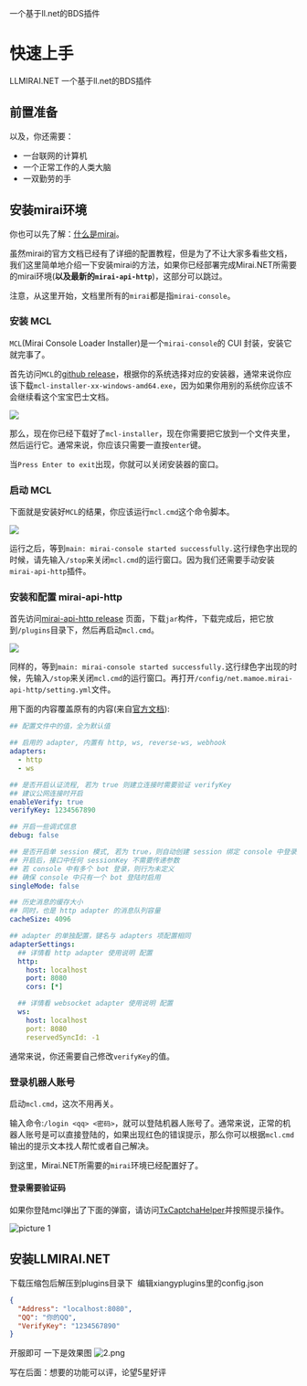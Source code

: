 一个基于ll.net的BDS插件
# 快速上手
LLMIRAI.NET
一个基于ll.net的BDS插件

## 前置准备

以及，你还需要：

- 一台联网的计算机
- 一个正常工作的人类大脑
- 一双勤劳的手

## 安装mirai环境

你也可以先了解：[什么是mirai](https://github.com/mamoe/mirai)。

虽然mirai的官方文档已经有了详细的配置教程，但是为了不让大家多看些文档，我们这里简单地介绍一下安装mirai的方法，如果你已经部署完成Mirai.NET所需要的mirai环境(**以及最新的`mirai-api-http`**)，这部分可以跳过。

注意，从这里开始，文档里所有的`mirai`都是指`mirai-console`。

### 安装 MCL

`MCL`(Mirai Console Loader Installer)是一个`mirai-console`的 CUI 封装，安装它就完事了。

首先访问`MCL`的[github release](https://github.com/iTXTech/mcl-installer/releases)，根据你的系统选择对应的安装器，通常来说你应该下载`mcl-installer-xx-windows-amd64.exe`，因为如果你用别的系统你应该不会继续看这个宝宝巴士文档。

![](https://i.loli.net/2021/08/04/tpKVqcEsbQHkRGJ.png)

那么，现在你已经下载好了`mcl-installer`，现在你需要把它放到一个文件夹里，然后运行它。通常来说，你应该只需要一直按`enter`键。

当`Press Enter to exit`出现，你就可以关闭安装器的窗口。

### 启动 MCL

下面就是安装好`MCL`的结果，你应该运行`mcl.cmd`这个命令脚本。

![](https://i.loli.net/2021/08/04/oeDvuIQGWMY4kOz.png)

运行之后，等到`main: mirai-console started successfully.`这行绿色字出现的时候，请先输入`/stop`来关闭`mcl.cmd`的运行窗口。因为我们还需要手动安装`mirai-api-http`插件。

### 安装和配置 mirai-api-http

首先访问[mirai-api-http release](https://github.com/project-mirai/mirai-api-http/releases) 页面，下载`jar`构件，下载完成后，把它放到`/plugins`目录下，然后再启动`mcl.cmd`。

![](https://i.loli.net/2021/08/04/dC35wLPz7rkcuj4.png)

同样的，等到`main: mirai-console started successfully.`这行绿色字出现的时候，先输入`/stop`来关闭`mcl.cmd`的运行窗口。再打开`/config/net.mamoe.mirai-api-http/setting.yml`文件。

用下面的内容覆盖原有的内容(来自[官方文档](https://docs.mirai.mamoe.net/mirai-api-http/#setting-yml-模板)):

```yaml
## 配置文件中的值，全为默认值

## 启用的 adapter, 内置有 http, ws, reverse-ws, webhook
adapters:
  - http
  - ws

## 是否开启认证流程, 若为 true 则建立连接时需要验证 verifyKey
## 建议公网连接时开启
enableVerify: true
verifyKey: 1234567890

## 开启一些调式信息
debug: false

## 是否开启单 session 模式, 若为 true，则自动创建 session 绑定 console 中登录的 bot
## 开启后，接口中任何 sessionKey 不需要传递参数
## 若 console 中有多个 bot 登录，则行为未定义
## 确保 console 中只有一个 bot 登陆时启用
singleMode: false

## 历史消息的缓存大小
## 同时，也是 http adapter 的消息队列容量
cacheSize: 4096

## adapter 的单独配置，键名与 adapters 项配置相同
adapterSettings:
  ## 详情看 http adapter 使用说明 配置
  http:
    host: localhost
    port: 8080
    cors: [*]

  ## 详情看 websocket adapter 使用说明 配置
  ws:
    host: localhost
    port: 8080
    reservedSyncId: -1
```

通常来说，你还需要自己修改`verifyKey`的值。

### 登录机器人账号

启动`mcl.cmd`，这次不用再关。

输入命令:`/login <qq> <密码>`，就可以登陆机器人账号了。通常来说，正常的机器人账号是可以直接登陆的，如果出现红色的错误提示，那么你可以根据`mcl.cmd`输出的提示文本找人帮忙或者自己解决。

到这里，Mirai.NET所需要的`mirai`环境已经配置好了。

#### 登录需要验证码

如果你登陆mcl弹出了下面的弹窗，请访问[TxCaptchaHelper](https://github.com/mzdluo123/TxCaptchaHelper)并按照提示操作。

![picture 1](https://s2.loli.net/2022/02/27/AztkmgU4o6W8nyT.png)  

## 安装LLMIRAI.NET


下载压缩包后解压到plugins目录下
​
编辑xiangyplugins里的config.json

```json
{
  "Address": "localhost:8080",
  "QQ": "你的QQ",
  "VerifyKey": "1234567890"
}
```
开服即可
一下是效果图
![2.png](https://s2.loli.net/2023/02/14/AvmOY59ouxUGDRb.jpg)

写在后面：想要的功能可以评，论望5星好评
